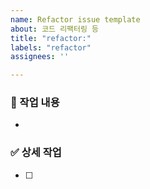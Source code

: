```yaml
---
name: Refactor issue template
about: 코드 리팩터링 등
title: "refactor:"
labels: "refactor"
assignees: ''

---
```


### 📌 작업 내용

-

### ✅ 상세 작업

- [ ] 